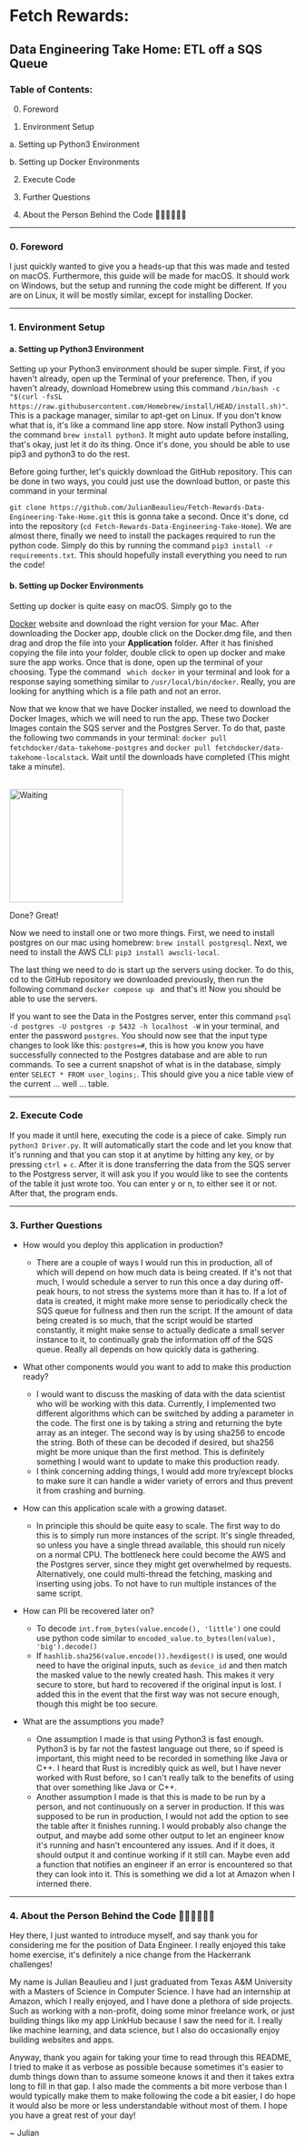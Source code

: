 
# Fetch Rewards:

  

## Data Engineering Take Home: ETL off a SQS Queue

  

### Table of Contents:

0. Foreword

1. Environment Setup

a. Setting up Python3 Environment

b. Setting up Docker Environments

2. Execute Code

3. Further Questions

4. About the Person Behind the Code 🙋🏻‍♂️👨🏻‍💻

---

### 0. Foreword

I just quickly wanted to give you a heads-up that this was made and tested on macOS. Furthermore, this guide will be made for macOS. It should work on Windows, but the setup and running the code might be different. If you are on Linux, it will be mostly similar, except for installing Docker.

  

---

### 1. Environment Setup

#### a. Setting up Python3 Environment

Setting up your Python3 environment should be super simple. First, if you haven't already, open up the Terminal of your preference. Then, if you haven't already, download Homebrew using this command ```/bin/bash -c "$(curl -fsSL https://raw.githubusercontent.com/Homebrew/install/HEAD/install.sh)"```. This is a package manager, similar to apt-get on Linux. If you don't know what that is, it's like a command line app store. Now install Python3 using the command ```brew install python3```. It might auto update before installing, that's okay, just let it do its thing. Once it's done, you should be able to use pip3 and python3 to do the rest.

  

Before going further, let's quickly download the GitHub repository. This can be done in two ways, you could just use the download button, or paste this command in your terminal

```git clone https://github.com/JulianBeaulieu/Fetch-Rewards-Data-Engineering-Take-Home.git``` this is gonna take a second. Once it's done, cd into the repository (```cd Fetch-Rewards-Data-Engineering-Take-Home```). We are almost there, finally we need to install the packages required to run the python code. Simply do this by running the command ```pip3 install -r requirements.txt```. This should hopefully install everything you need to run the code!

  

#### b. Setting up Docker Environments

Setting up docker is quite easy on macOS. Simply go to the

[Docker](https://docs.docker.com/desktop/install/mac-install/) website and download the right version for your Mac. After downloading the Docker app, double click on the Docker.dmg file, and then drag and drop the file into your **Application** folder. After it has finished copying the file into your folder, double click to open up docker and make sure the app works. Once that is done, open up the terminal of your choosing. Type the command ``` which docker``` in your terminal and look for a response saying something similar to ```/usr/local/bin/docker```. Really, you are looking for anything which is a file path and not an error.

  

Now that we know that we have Docker installed, we need to download the Docker Images, which we will need to run the app. These two Docker Images contain the SQS server and the Postgres Server. To do that, paste the following two commands in your terminal: ```docker pull fetchdocker/data-takehome-postgres``` and ```docker pull fetchdocker/data-takehome-localstack```. Wait until the downloads have completed (This might take a minute).<br><br>

<img  src="images/waiting.gif"  alt="Waiting"  style="width:200px;"/>

<br>

Done? Great!<br>

  

Now we need to install one or two more things. First, we need to install postgres on our mac using homebrew: ```brew install postgresql```. Next, we need to install the AWS CLI: ```pip3 install awscli-local```.

  

The last thing we need to do is start up the servers using docker. To do this, cd to the GitHub repository we downloaded previously, then run the following command ```docker compose up ``` and that's it! Now you should be able to use the servers.

  

If you want to see the Data in the Postgres server, enter this command ```psql -d postgres -U postgres -p 5432 -h localhost -W``` in your terminal, and enter the password ```postgres```. You should now see that the input type changes to look like this: ```postgres=#```, this is how you know you have successfully connected to the Postgres database and are able to run commands. To see a current snapshot of what is in the database, simply enter ```SELECT * FROM user_logins;```. This should give you a nice table view of the current ... well ... table.

  

---

### 2. Execute Code

If you made it until here, executing the code is a piece of cake. Simply run ```python3 Driver.py```. It will automatically start the code and let you know that it's running and that you can stop it at anytime by hitting any key, or by pressing ```ctrl``` + ```c```. After it is done transferring the data from the SQS server to the Postgress server, it will ask you if you would like to see the contents of the table it just wrote too. You can enter y or n, to either see it or not. After that, the program ends.

  

---

### 3. Further Questions

 - How would you deploy this application in production?
	 - There are a couple of ways I would run  this in production, all of which will depend on how much data is being created. If it's not that much, I would schedule a server to run this once a day during off-peak hours, to not stress the systems more than it has to. If a lot of data is created, it might make more sense  to periodically check the SQS queue for fullness and then run the script. If the amount of data being created is so much, that the script would be started constantly, it might make sense to actually dedicate a small server instance to it, to continually grab the information off of the SQS queue. Really all depends on how quickly data is gathering. 
	 
 - What other components would you want to add to make this production ready?
	 - I would want to discuss the masking of data with the data scientist who will be working with this data. Currently, I implemented two different algorithms which can be switched by adding a parameter in the code. The first one is by taking a string and returning the byte array as an integer. The second way is by using sha256 to encode the string. Both of these can be decoded if desired, but sha256 might be more unique than the first method. This is definitely something  I would want to update to make this production ready.
	 - I think  concerning adding things,  I would add more try/except blocks to make sure it can handle a wider variety of errors and thus prevent it from crashing and burning.

 - How can this application scale with a growing dataset. 
	 - In principle this should be quite easy to scale. The first way to do this is to simply run more instances of the script. It's single threaded, so unless you have a single thread available, this should run nicely on a normal CPU. The bottleneck here could become the AWS and the Postgres server, since they might get overwhelmed by requests. Alternatively, one could multi-thread the fetching, masking and inserting using jobs. To not have to run multiple instances of the same script.
   
 - How can PII be recovered later on?
	 - To decode ```int.from_bytes(value.encode(), 'little')``` one could use python code similar to ```encoded_value.to_bytes(len(value), 'big').decode()```
	 - If  ```hashlib.sha256(value.encode()).hexdigest()``` is used, one would need to have the original inputs, such as ``device_id``   and then match the masked value to the newly created hash. This makes it very secure to store, but hard to recovered if the original input is lost. I added this in the event that the first way was not secure enough, though this might be too secure.
	 
 - What are the assumptions you made?
	 - One assumption I made is that using Python3 is fast enough. Python3 is by far not the fastest language out there, so if speed is important, this might need to be recorded in something like Java or C++. I heard that Rust is incredibly quick as well, but I have never worked with Rust before, so I can't really talk to the benefits of using that over something like Java or C++.
	 - Another assumption I made is that this is made to be run by a person, and not continuously on a server in production. If this was supposed to be run in production, I would not add the option to see the table after it finishes running. I would probably also change the output, and maybe add some other output to let an engineer know it's running and hasn't encountered any issues. And  if it does, it should output it and continue working if it still can. Maybe even add a function that notifies an engineer if an error is encountered so that they can look into it. This is something we did a lot at Amazon when I interned there.

---

### 4. About the Person Behind the Code 🙋🏻‍♂️👨🏻‍💻
Hey there, I just wanted to introduce myself, and say thank you for considering me for the position of Data Engineer. I really enjoyed this take home exercise, it's definitely a nice change from the Hackerrank challenges!

My name is Julian Beaulieu and I just graduated from Texas A&M University with a Masters of Science in Computer Science. I have had an internship at Amazon, which I really enjoyed, and I have done a plethora of side projects. Such as working with a non-profit, doing some minor freelance work, or just building things like my app LinkHub because I saw the need for it. I really like machine learning, and data science, but I also do occasionally enjoy building websites and apps. 

Anyway, thank you again for taking your time to read through this README, I tried to make it as verbose as possible because sometimes it's easier to dumb things down than to assume someone knows it and then it takes extra long to fill in that gap. I also made the comments a bit more verbose than I would typically make them to make following the code a bit easier, I do hope it would also be more or less understandable without most of them. I hope you have a great rest of your day!

~ Julian 